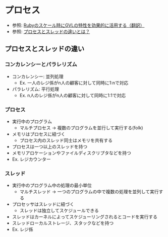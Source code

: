 # プロセス
- 参照: [Rubyのスケール時にGVLの特性を効果的に活用する（翻訳）](https://techracho.bpsinc.jp/hachi8833/2020_05_27/92042)
- 参照: [プロセスとスレッドの違いとは？](https://yakst.com/ja/posts/39)

## プロセスとスレッドの違い
### コンカレンシーとパラレリズム
- コンカレンシー: 並列処理
  - Ex. 一人のレジ係がn人の顧客に対して同時に1:nで対応
- パラレリズム: 平行処理
  - Ex. n人のレジ係がn人の顧客に対して同時に1:1で対応

### プロセス
- 実行中のプログラム
  - マルチプロセス -> 複数のプログラムを並行して実行する(folk)
- メモリはプロセスに紐づく
  - プロセス内のスレッド同士はメモリを共有する
- プロセスは一つ以上のスレッドを持つ
- メモリアロケーションやファイルディスクリプタなどを持つ
- Ex. レジカウンター

### スレッド
- 実行中のプログラム中の処理の最小単位
  - マルチスレッド -> 一つのプログラムの中で複数の処理を並列して実行する
- プロセッサはスレッドに紐づく
  - スレッドは独立してスケジュールできる
- スレッドはカーネルによってスケジューリングされるとコードを実行する
- スレッドローカルストレージ、スタックなどを持つ
- Ex. レジ係
